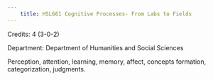 ```yaml
---
    title: HSL661 Cognitive Processes- From Labs to Fields
---
```

Credits: 4 (3-0-2)

Department: Department of Humanities and Social Sciences

Perception, attention, learning, memory, affect, concepts formation, categorization, judgments.